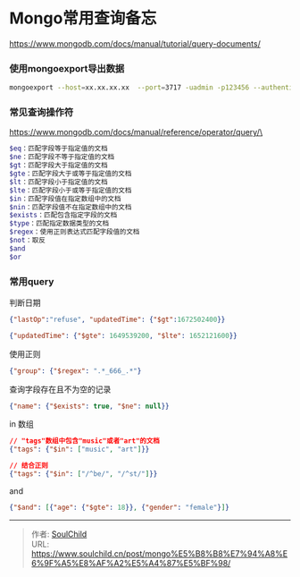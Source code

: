 # Mongo常用查询备忘


<!--more-->

https://www.mongodb.com/docs/manual/tutorial/query-documents/

### 使用mongoexport导出数据
```bash
mongoexport --host=xx.xx.xx.xx  --port=3717 -uadmin -p123456 --authenticationDatabase=admin --db d1  --collection c1 --type csv --fields contentType,content,decision,lastOpInfo,createdTime --query '{"lastOp":"refuse", "updatedTime": { "$gt":1672502400}}' --out xxx.csv
```

### 常见查询操作符

https://www.mongodb.com/docs/manual/reference/operator/query/\

```bash
$eq：匹配字段等于指定值的文档
$ne：匹配字段不等于指定值的文档
$gt：匹配字段大于指定值的文档
$gte：匹配字段大于或等于指定值的文档
$lt：匹配字段小于指定值的文档
$lte：匹配字段小于或等于指定值的文档
$in：匹配字段值在指定数组中的文档
$nin：匹配字段值不在指定数组中的文档
$exists：匹配包含指定字段的文档
$type：匹配指定数据类型的文档
$regex：使用正则表达式匹配字段值的文档
$not：取反
$and
$or
```

### 常用query

判断日期
```json
{"lastOp":"refuse", "updatedTime": {"$gt":1672502400}}

{"updatedTime": {"$gte": 1649539200, "$lte": 1652121600}}
```

使用正则
```json
{"group": {"$regex": ".*_666_.*"}
```

查询字段存在且不为空的记录
```json
{"name": {"$exists": true, "$ne": null}}
```

in 数组
```json
// "tags"数组中包含"music"或者"art"的文档
{"tags": {"$in": ["music", "art"]}}

// 结合正则
{"tags": {"$in": ["/^be/", "/^st/"]}}
```

and
```json
{"$and": [{"age": {"$gte": 18}}, {"gender": "female"}]}
```

---

> 作者: [SoulChild](https://www.soulchild.cn)  
> URL: https://www.soulchild.cn/post/mongo%E5%B8%B8%E7%94%A8%E6%9F%A5%E8%AF%A2%E5%A4%87%E5%BF%98/  


